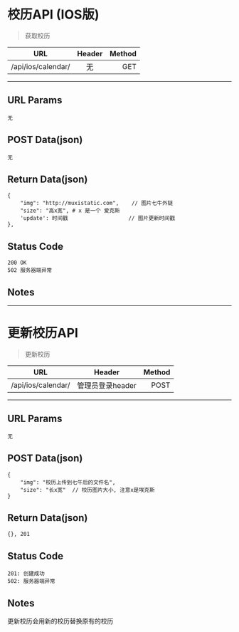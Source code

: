 # 校历API (IOS版)

> 获取校历

| URL |  Header | Method |
| ------------- |:-------------:| -----:|
| /api/ios/calendar/ | 无 | GET |

<hr/>

## URL Params

    无

## POST Data(json)

    无

## Return Data(json)

    {
        "img": "http://muxistatic.com",    // 图片七牛外链
        "size": "高x宽", # x 是一个 爱克斯
        'update': 时间戳                   // 图片更新时间戳
    },

## Status Code

    200 OK
    502 服务器端异常

## Notes


<hr/>

# 更新校历API

> 更新校历

| URL |  Header | Method |
| ------------- |:-------------:| -----:|
| /api/ios/calendar/ | 管理员登录header | POST |

<hr/>

## URL Params

    无

## POST Data(json)

    {
        "img": "校历上传到七牛后的文件名",
        "size": "长x宽"  // 校历图片大小, 注意x是埃克斯
    }

## Return Data(json)

    {}, 201

## Status Code

    201: 创建成功
    502: 服务器端异常

## Notes
更新校历会用新的校历替换原有的校历
